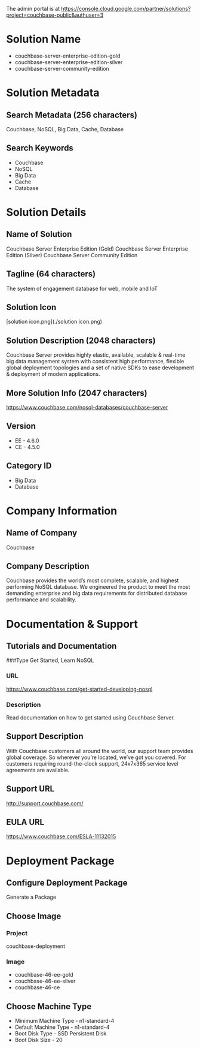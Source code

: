 The admin portal is at https://console.cloud.google.com/partner/solutions?project=couchbase-public&authuser=3

# Solution Name
* couchbase-server-enterprise-edition-gold
* couchbase-server-enterprise-edition-silver
* couchbase-server-community-edition

# Solution Metadata

## Search Metadata (256 characters)
Couchbase, NoSQL, Big Data, Cache, Database

## Search Keywords
* Couchbase
* NoSQL
* Big Data
* Cache
* Database

# Solution Details

## Name of Solution
Couchbase Server Enterprise Edition (Gold)
Couchbase Server Enterprise Edition (Silver)
Couchbase Server Community Edition

## Tagline (64 characters)
The system of engagement database for web, mobile and IoT

## Solution Icon
[solution icon.png](./solution icon.png)

## Solution Description (2048 characters)
Couchbase Server provides highly elastic, available, scalable & real-time big data management system with consistent high performance, flexible global deployment topologies and a set of native SDKs to ease development & deployment of modern applications.

## More Solution Info (2047 characters)
https://www.couchbase.com/nosql-databases/couchbase-server

## Version
* EE - 4.6.0
* CE - 4.5.0

## Category ID
* Big Data
* Database

# Company Information

## Name of Company
Couchbase

## Company Description
Couchbase provides the world’s most complete, scalable, and highest performing NoSQL database. We engineered the product to meet the most demanding enterprise and big data requirements for distributed database performance and scalability.

# Documentation & Support

## Tutorials and Documentation

###Type
Get Started, Learn NoSQL

### URL
https://www.couchbase.com/get-started-developing-nosql

### Description
Read documentation on how to get started using Couchbase Server.

## Support Description
With Couchbase customers all around the world, our support team provides global coverage. So wherever you’re located, we’ve got you covered. For customers requiring round-the-clock support, 24x7x365 service level agreements are available.

## Support URL
http://support.couchbase.com/

## EULA URL
https://www.couchbase.com/ESLA-11132015

# Deployment Package

## Configure Deployment Package
Generate a Package

## Choose Image

### Project
couchbase-deployment

### Image
* couchbase-46-ee-gold
* couchbase-46-ee-silver
* couchbase-46-ce

## Choose Machine Type
* Minimum Machine Type - n1-standard-4
* Default Machine Type - n1-standard-4
* Boot Disk Type - SSD Persistent Disk
* Boot Disk Size - 20
